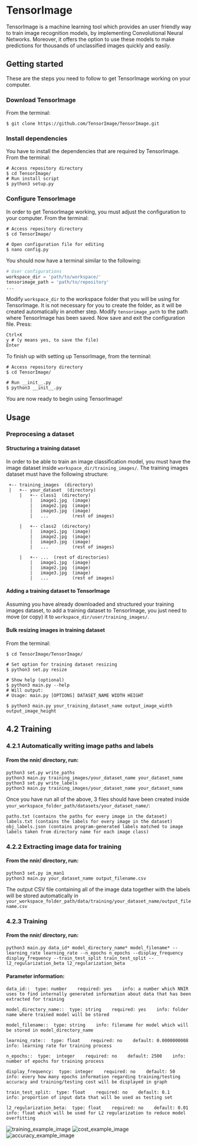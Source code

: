 # TensorImage
TensorImage is a machine learning tool which provides an user friendly way to train image recognition models, by implementing Convolutional Neural Networks. Moreover, it offers the option to use these models to make predictions for thousands of unclassified images quickly and easily.

## Getting started
These are the steps you need to follow to get TensorImage working on your computer.
### Download TensorImage
From the terminal:
```shell
$ git clone https://github.com/TensorImage/TensorImage.git
```
### Install dependencies
You have to install the dependencies that are required by TensorImage. From the terminal:
```shell
# Access repository directory
$ cd TensorImage/
# Run install script
$ python3 setup.py
```
### Configure TensorImage
In order to get TensorImage working, you must adjust the configuration to your computer. From the terminal:
```shell
# Access repository directory
$ cd TensorImage/

# Open configuration file for editing
$ nano config.py
```
You should now have a terminal similar to the following:
```python
# User configurations
workspace_dir = 'path/to/workspace/'
tensorimage_path = 'path/to/repository'
...
```
Modify ```workspace_dir``` to the workspace folder that you will be using for TensorImage. It is not necessary for you to create the folder, as it will be created automatically in another step. Modify ```tensorimage_path``` to the path where TensorImage has been saved. Now save and exit the configuration file. Press:
```shell
Ctrl+X
y # (y means yes, to save the file)
Enter
```
To finish up with setting up TensorImage, from the terminal:
```shell
# Access repository directory
$ cd TensorImage/

# Run __init__.py
$ python3 __init__.py
```
You are now ready to begin using TensorImage!

 ## Usage
 ### Preprocesing a dataset
 #### Structuring a training dataset
 In order to be able to train an image classification model, you must have the image dataset inside ```workspace_dir/training_images/```. The training images dataset must have the following structure:
```
 +-- training_images  (directory)
 |   +-- your_dataset  (directory)
     |   +-- class1  (directory)
         |   image1.jpg  (image)
         |   image2.jpg  (image)
         |   image3.jpg  (image)
         |   ...         (rest of images)
         
     |   +-- class2  (directory)
         |   image1.jpg  (image)
         |   image2.jpg  (image)
         |   image3.jpg  (image)
         |   ...         (rest of images)
         
     |   +-- ...  (rest of directories)
         |   image1.jpg  (image)
         |   image2.jpg  (image)
         |   image3.jpg  (image)
         |   ...         (rest of images)
```
#### Adding a training dataset to TensorImage
Assuming you have already downloaded and structured your training images dataset, to add a training dataset to TensorImage, you just need to move (or copy) it to ```workspace_dir/user/training_images/```.
#### Bulk resizing images in training dataset
From the terminal:
```shell
$ cd TensorImage/TensorImage/

# Set option for training dataset resizing
$ python3 set.py resize

# Show help (optional)
$ python3 main.py --help
# Will output:
# Usage: main.py [OPTIONS] DATASET_NAME WIDTH HEIGHT

$ python3 main.py your_training_dataset_name output_image_width output_image_height
```
 
## 4.2 Training
### 4.2.1 Automatically writing image paths and labels
#### From the nnir/ directory, run:
```
python3 set.py write_paths
python3 main.py training_images/your_dataset_name your_dataset_name
python3 set.py write_labels
python3 main.py training_images/your_dataset_name your_dataset_name
```
Once you have run all of the above, 3 files should have been created inside ```your_workspace_folder_path/datasets/your_dataset_name/```: 
```
paths.txt (contains the paths for every image in the dataset)
labels.txt (contains the labels for every image in the dataset)
obj_labels.json (contains program-generated labels matched to image labels taken from directory name for each image class)
```

### 4.2.2  Extracting image data for training
#### From the nnir/ directory, run:
```
python3 set.py im_man1
python3 main.py your_dataset_name output_filename.csv
```
The output CSV file containing all of the image data together with the labels will be stored automatically in ```your_workspace_folder_path/data/training/your_dataset_name/output_filename.csv```

### 4.2.3 Training
#### From the nnir/ directory, run:
 ```
 python3 main.py data_id* model_directory_name* model_filename* --learning_rate learning_rate --n_epochs n_epochs --display_frequency display_frequency --train_test_split train_test_split --l2_regularization_beta l2_regularization_beta
 ```
 #### Parameter information:
```
data_id::  type: number    required: yes    info: a number which NNIR uses to find internally generated information about data that has been extracted for training

model_directory_name::  type: string    required: yes    info: folder name where trained model will be stored

model_filename::  type: string    info: filename for model which will be stored in model_directory_name

learning_rate::  type: float    required: no    default: 0.0000000008    info: learning rate for training process

n_epochs::  type:  integer    required: no    default: 2500    info: number of epochs for training process

display_frequency:  type: integer    required: no    default: 50    info: every how many epochs information regarding training/testing accuracy and training/testing cost will be displayed in graph

train_test_split:  type: float    required: no    default: 0.1    info: proportion of input data that will be used as testing set
 
l2_regularization_beta:  type: float    required: no    default: 0.01    info: float which will be used for L2 regularization to reduce model overfitting
```

![training_example_image](https://nesac128.github.io/nnir_readme_images/training_ex.jpg)
![cost_example_image](https://nesac128.github.io/nnir_readme_images/cost_ex.jpg)
![accuracy_example_image](https://nesac128.github.io/nnir_readme_images/accuracy_ex.jpg)
